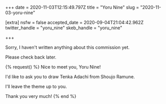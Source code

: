 +++
date = 2020-11-03T12:15:49.797Z
title = "Yoru Nine"
slug = "2020-11-03-yoru-nine"

[extra]
nsfw = false
accepted_date = 2020-09-04T21:04:42.962Z
twitter_handle = "yoru_nine"
skeb_handle = "yoru_nine"

+++

Sorry, I haven't written anything about this commission yet.

Please check back later.

{% request() %}
Nice to meet you, Yoru Nine!

I'd like to ask you to draw Tenka Adachi from Shoujo Ramune.

I'll leave the theme up to you.

Thank you very much!
{% end %}
